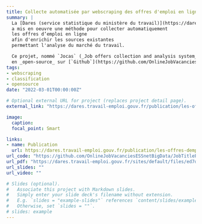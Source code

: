 ```yaml
---
title: Collecte automatisée par webscraping des offres d'emploi en ligne
summary: |
  La [Dares (service statistique du ministère du travail)](https://dares.travail-emploi.gouv.fr/)
  a mis en oeuvre une méthode pour collecter automatiquement 
  les offres d’emploi en ligne
  afin d'enrichir les sources existantes
  permettant l'analyse du marché du travail.

  Ce projet, nommé `Jocas` (_Job offers collection and analysis system_) est disponible
  en _open-source_ sur [`Github`](https://github.com/OnlineJobVacanciesESSnetBigData/JobTitleProcessing_FR)
tags:
- webscraping
- classification
- opensource
date: "2022-03-01T00:00:00Z"

# Optional external URL for project (replaces project detail page).
external_link: "https://dares.travail-emploi.gouv.fr/publication/les-offres-demploi-en-ligne-nouvelle-source-de-donnees-sur-le-marche-du-travail"

image:
  caption: 
  focal_point: Smart

links:
- name: Publication
  url: https://dares.travail-emploi.gouv.fr/publication/les-offres-demploi-en-ligne-nouvelle-source-de-donnees-sur-le-marche-du-travail
url_code: "https://github.com/OnlineJobVacanciesESSnetBigData/JobTitleProcessing_FR"
url_pdf: "https://dares.travail-emploi.gouv.fr/sites/default/files/ed7db1ecec02433585a7654411102726/DE%20258%20Offres%20demploi%20en%20ligne.pdf"
url_slides: ""
url_video: ""

# Slides (optional).
#   Associate this project with Markdown slides.
#   Simply enter your slide deck's filename without extension.
#   E.g. `slides = "example-slides"` references `content/slides/example-slides.md`.
#   Otherwise, set `slides = ""`.
# slides: example
---
```

